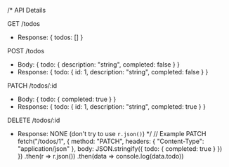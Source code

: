 /*
API Details

GET /todos
- Response: { todos: [] }

POST /todos
- Body: { todo: { description: "string", completed: false } }
- Response: { todo: { id: 1, description: "string", completed: false } }

PATCH /todos/:id
- Body: { todo: { completed: true } }
- Response: { todo: { id: 1, description: "string", completed: true } }

DELETE /todos/:id
- Response: NONE (don't try to use `r.json()`)
*/
// Example PATCH
fetch("/todos/1", {
 method: "PATCH",
 headers: {
     "Content-Type": "application/json"
  },
   body: JSON.stringify({ todo: { completed: true } }) })
     .then(r => r.json())
    .then(data => console.log(data.todo))
